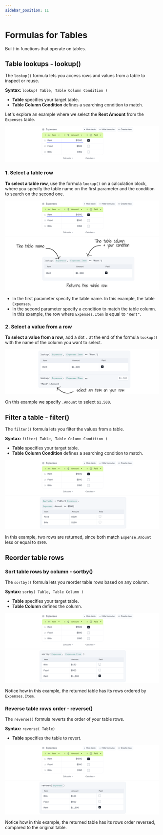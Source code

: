```yaml
---
sidebar_position: 11
---
```


# Formulas for Tables

Built-in functions that operate on tables.


## Table lookups - lookup()

The `lookup()` formula lets you access rows and values from a table to inspect or reuse.

**Syntax:** `lookup( Table, Table Column Condition )`

* **Table** specifies your target table.
* **Table Column Condition** defines a searching condition to match.


Let's explore an example where we select the **Rent Amount** from the `Expenses` table.

![lookup](./img/lookup0.png)



### 1. Select a table row

**To select a table row**, use the formula `lookup()` on a calculation block, where you specify the table name on the first parameter and the condition to search on the second one.


![lookup](./img/lookup0.png)
![lookup](./img/lookup2.png)

* In the first parameter specify the table name. In this example, the table `Expenses`.
* In the second parameter specify a condition to match the table column. In this example, the row where `Expenses.Item` is equal to `"Rent"`.


### 2. Select a value from a row

**To select a value from a row**, add a dot `.` at the end of the formula `lookup()` with the name of the column you want to select.

![lookup](./img/lookup3.png)

On this example we specify `.Amount` to select `$1,500`.

## Filter a table - filter()


The `filter()` formula lets you filter the values from a table.

**Syntax:** `filter( Table, Table Column Condition )`

* **Table** specifies your target table.
* **Table Column Condition** defines a searching condition to match.


![lookup](./img/filter1.png)
![lookup](./img/filter0.png)

In this example, two rows are returned, since both match `Expense.Amount` less or equal to `$500`.


## Reorder table rows 

### Sort table rows by column - sortby()

The `sortby()` formula lets you reorder table rows based on any column.

**Syntax:** `sorby( Table, Table Column )`

* **Table** specifies your target table.
* **Table Column** defines the column.

![lookup](./img/filter1.png)
![lookup](./img/sortby0.png)

Notice how in this example, the returned table has its rows ordered by `Expenses.Item`.


### Reverse table rows order - reverse()

The `reverse()` formula reverts the order of your table rows.

**Syntax:** `reverse( Table)`

* **Table** specifies the table to revert.

![lookup](./img/filter1.png)
![lookup](./img/reverse0.png)

Notice how in this example, the returned table has its rows order reversed, compared to the original table.
